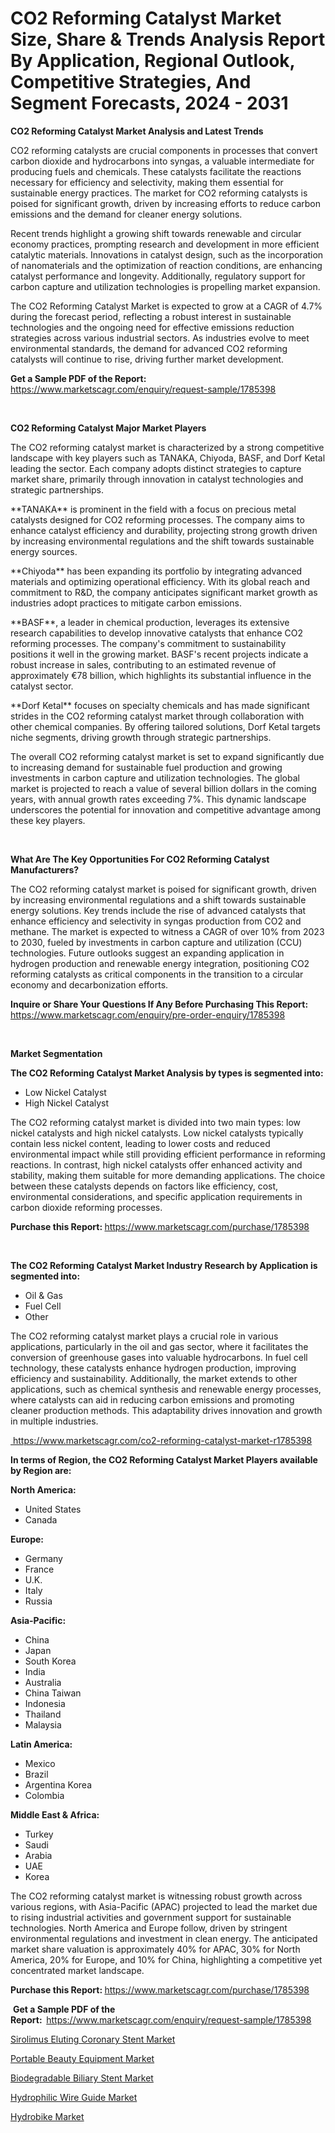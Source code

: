 <p><h1>CO2 Reforming Catalyst Market Size, Share & Trends Analysis Report By Application, Regional Outlook, Competitive Strategies, And Segment Forecasts, 2024 - 2031</h1></p><p><strong>CO2 Reforming Catalyst Market Analysis and Latest Trends</strong></p>
<p><p>CO2 reforming catalysts are crucial components in processes that convert carbon dioxide and hydrocarbons into syngas, a valuable intermediate for producing fuels and chemicals. These catalysts facilitate the reactions necessary for efficiency and selectivity, making them essential for sustainable energy practices. The market for CO2 reforming catalysts is poised for significant growth, driven by increasing efforts to reduce carbon emissions and the demand for cleaner energy solutions.</p><p>Recent trends highlight a growing shift towards renewable and circular economy practices, prompting research and development in more efficient catalytic materials. Innovations in catalyst design, such as the incorporation of nanomaterials and the optimization of reaction conditions, are enhancing catalyst performance and longevity. Additionally, regulatory support for carbon capture and utilization technologies is propelling market expansion. </p><p>The CO2 Reforming Catalyst Market is expected to grow at a CAGR of 4.7% during the forecast period, reflecting a robust interest in sustainable technologies and the ongoing need for effective emissions reduction strategies across various industrial sectors. As industries evolve to meet environmental standards, the demand for advanced CO2 reforming catalysts will continue to rise, driving further market development.</p></p>
<p><strong>Get a Sample PDF of the Report:&nbsp;</strong> <a href="https://www.marketscagr.com/enquiry/request-sample/1785398?utm_campaign=1261&utm_medium=2&utm_source=Github&utm_content=ia&utm_term=08102024&utm_id=co2-reforming-catalyst">https://www.marketscagr.com/enquiry/request-sample/1785398</a></p>
<p>&nbsp;</p>
<p><strong>CO2 Reforming Catalyst Major Market Players</strong></p>
<p><p>The CO2 reforming catalyst market is characterized by a strong competitive landscape with key players such as TANAKA, Chiyoda, BASF, and Dorf Ketal leading the sector. Each company adopts distinct strategies to capture market share, primarily through innovation in catalyst technologies and strategic partnerships.</p><p>**TANAKA** is prominent in the field with a focus on precious metal catalysts designed for CO2 reforming processes. The company aims to enhance catalyst efficiency and durability, projecting strong growth driven by increasing environmental regulations and the shift towards sustainable energy sources.</p><p>**Chiyoda** has been expanding its portfolio by integrating advanced materials and optimizing operational efficiency. With its global reach and commitment to R&D, the company anticipates significant market growth as industries adopt practices to mitigate carbon emissions.</p><p>**BASF**, a leader in chemical production, leverages its extensive research capabilities to develop innovative catalysts that enhance CO2 reforming processes. The company's commitment to sustainability positions it well in the growing market. BASF's recent projects indicate a robust increase in sales, contributing to an estimated revenue of approximately €78 billion, which highlights its substantial influence in the catalyst sector.</p><p>**Dorf Ketal** focuses on specialty chemicals and has made significant strides in the CO2 reforming catalyst market through collaboration with other chemical companies. By offering tailored solutions, Dorf Ketal targets niche segments, driving growth through strategic partnerships.</p><p>The overall CO2 reforming catalyst market is set to expand significantly due to increasing demand for sustainable fuel production and growing investments in carbon capture and utilization technologies. The global market is projected to reach a value of several billion dollars in the coming years, with annual growth rates exceeding 7%. This dynamic landscape underscores the potential for innovation and competitive advantage among these key players.</p></p>
<p>&nbsp;</p>
<p><strong>What Are The Key Opportunities For CO2 Reforming Catalyst Manufacturers?</strong></p>
<p><p>The CO2 reforming catalyst market is poised for significant growth, driven by increasing environmental regulations and a shift towards sustainable energy solutions. Key trends include the rise of advanced catalysts that enhance efficiency and selectivity in syngas production from CO2 and methane. The market is expected to witness a CAGR of over 10% from 2023 to 2030, fueled by investments in carbon capture and utilization (CCU) technologies. Future outlooks suggest an expanding application in hydrogen production and renewable energy integration, positioning CO2 reforming catalysts as critical components in the transition to a circular economy and decarbonization efforts.</p></p>
<p><strong>Inquire or Share Your Questions If Any Before Purchasing This Report:</strong> <a href="https://www.marketscagr.com/enquiry/pre-order-enquiry/1785398?utm_campaign=1261&utm_medium=2&utm_source=Github&utm_content=ia&utm_term=08102024&utm_id=co2-reforming-catalyst">https://www.marketscagr.com/enquiry/pre-order-enquiry/1785398</a></p>
<p>&nbsp;</p>
<p><strong>Market Segmentation</strong></p>
<p><strong>The CO2 Reforming Catalyst Market Analysis by types is segmented into:</strong></p>
<p><ul><li>Low Nickel Catalyst</li><li>High Nickel Catalyst</li></ul></p>
<p><p>The CO2 reforming catalyst market is divided into two main types: low nickel catalysts and high nickel catalysts. Low nickel catalysts typically contain less nickel content, leading to lower costs and reduced environmental impact while still providing efficient performance in reforming reactions. In contrast, high nickel catalysts offer enhanced activity and stability, making them suitable for more demanding applications. The choice between these catalysts depends on factors like efficiency, cost, environmental considerations, and specific application requirements in carbon dioxide reforming processes.</p></p>
<p><strong>Purchase this Report:&nbsp;</strong><a href="https://www.marketscagr.com/purchase/1785398?utm_campaign=1261&utm_medium=2&utm_source=Github&utm_content=ia&utm_term=08102024&utm_id=co2-reforming-catalyst">https://www.marketscagr.com/purchase/1785398</a></p>
<p>&nbsp;</p>
<p><strong>The CO2 Reforming Catalyst Market Industry Research by Application is segmented into:</strong></p>
<p><ul><li>Oil & Gas</li><li>Fuel Cell</li><li>Other</li></ul></p>
<p><p>The CO2 reforming catalyst market plays a crucial role in various applications, particularly in the oil and gas sector, where it facilitates the conversion of greenhouse gases into valuable hydrocarbons. In fuel cell technology, these catalysts enhance hydrogen production, improving efficiency and sustainability. Additionally, the market extends to other applications, such as chemical synthesis and renewable energy processes, where catalysts can aid in reducing carbon emissions and promoting cleaner production methods. This adaptability drives innovation and growth in multiple industries.</p></p>
<p><a href="https://www.marketscagr.com/co2-reforming-catalyst-market-r1785398?utm_campaign=1261&utm_medium=2&utm_source=Github&utm_content=ia&utm_term=08102024&utm_id=co2-reforming-catalyst">&nbsp;https://www.marketscagr.com/co2-reforming-catalyst-market-r1785398</a></p>
<p><strong>In terms of Region, the CO2 Reforming Catalyst Market Players available by Region are:</strong></p>
<p>
    <p> <strong> North America: </strong>
        <ul>
            <li>United States</li>
            <li>Canada</li>
        </ul>
        </p> 
    <p> <strong> Europe: </strong>
        <ul>
            <li>Germany</li>
            <li>France</li>
            <li>U.K.</li>
            <li>Italy</li>
            <li>Russia</li>
        </ul>
        </p> 
    <p> <strong> Asia-Pacific: </strong>
        <ul>
            <li>China</li>
            <li>Japan</li>
            <li>South Korea</li>
            <li>India</li>
            <li>Australia</li>
            <li>China Taiwan</li>
            <li>Indonesia</li>
            <li>Thailand</li>
            <li>Malaysia</li>
        </ul>
        </p> 
    <p> <strong> Latin America: </strong>
        <ul>
            <li>Mexico</li>
            <li>Brazil</li>
            <li>Argentina Korea</li>
            <li>Colombia</li>
        </ul>
        </p> 
    <p> <strong> Middle East & Africa: </strong>
        <ul>
            <li>Turkey</li>
            <li>Saudi</li>
            <li>Arabia</li>
            <li>UAE</li>
            <li>Korea</li>
        </ul>
    </p>
    </p>
<p><p>The CO2 reforming catalyst market is witnessing robust growth across various regions, with Asia-Pacific (APAC) projected to lead the market due to rising industrial activities and government support for sustainable technologies. North America and Europe follow, driven by stringent environmental regulations and investment in clean energy. The anticipated market share valuation is approximately 40% for APAC, 30% for North America, 20% for Europe, and 10% for China, highlighting a competitive yet concentrated market landscape.</p></p>
<p><strong>Purchase this Report: </strong><a href="https://www.marketscagr.com/purchase/1785398?utm_campaign=1261&utm_medium=2&utm_source=Github&utm_content=ia&utm_term=08102024&utm_id=co2-reforming-catalyst">https://www.marketscagr.com/purchase/1785398</a></p>
<p>&nbsp;<strong>Get a Sample PDF of the Report:&nbsp;&nbsp;</strong><a href="https://www.marketscagr.com/enquiry/request-sample/1785398?utm_campaign=1261&utm_medium=2&utm_source=Github&utm_content=ia&utm_term=08102024&utm_id=co2-reforming-catalyst">https://www.marketscagr.com/enquiry/request-sample/1785398</a></p>
<p><strong></strong></p>
<p><p><a href="https://www.linkedin.com/pulse/sirolimus-eluting-coronary-stent-market-report-product-type-tqgke?utm_campaign=1261&utm_medium=2&utm_source=Github&utm_content=ia&utm_term=08102024&utm_id=co2-reforming-catalyst">Sirolimus Eluting Coronary Stent Market</a></p><p><a href="https://www.linkedin.com/pulse/emerging-trends-portable-beauty-equipment-market-detailed-naqjc?utm_campaign=1261&utm_medium=2&utm_source=Github&utm_content=ia&utm_term=08102024&utm_id=co2-reforming-catalyst">Portable Beauty Equipment Market</a></p><p><a href="https://www.linkedin.com/pulse/analyzing-global-biodegradable-biliary-stent-market-growth-prospects-a0iye?utm_campaign=1261&utm_medium=2&utm_source=Github&utm_content=ia&utm_term=08102024&utm_id=co2-reforming-catalyst">Biodegradable Biliary Stent Market</a></p><p><a href="https://www.linkedin.com/pulse/hydrophilic-wire-guide-market-global-regional-analysis-focus-4z25e?utm_campaign=1261&utm_medium=2&utm_source=Github&utm_content=ia&utm_term=08102024&utm_id=co2-reforming-catalyst">Hydrophilic Wire Guide Market</a></p><p><a href="https://www.linkedin.com/pulse/hydrobike-market-outlook-share-analysis-growth-trends-forecasts-5ppje?utm_campaign=1261&utm_medium=2&utm_source=Github&utm_content=ia&utm_term=08102024&utm_id=co2-reforming-catalyst">Hydrobike Market</a></p></p>